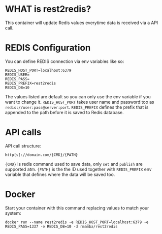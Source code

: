# WHAT is rest2redis?

This container will update Redis values everytime data is received via a API call.

# REDIS Configuration

You can define REDIS connection via env variables like so:
```
REDIS_HOST_PORT=localhost:6379
REDIS_USER=
REDIS_PASS=
REDIS_PREFIX=rest2redis
REDIS_DB=10
```
The values listed are default so you can only use the env variable if you want to change it.
`REDIS_HOST_PORT` takes user name and password too as `redis://user:pass@server:port`.
`REDIS_PREFIX` defines the prefix that is appended to the path before it is saved to Redis database.

# API calls

API call structure:
```
http[s]://domain.com/{CMD}/{PATH}
```
`{CMD}` is redis command used to save data, only `set` and `publish` are supported atm.
`{PATH}` is the the ID used together with `REDIS_PREFIX` env variable that defines where the data will be saved too.

# Docker

Start your container with this command replacing values to match your system:
```
docker run --name rest2redis -e REDIS_HOST_PORT=localhost:6379 -e REDIS_PASS=1337 -e REDIS_DB=10 -d rmamba/rest2redis
```
